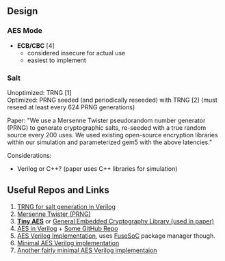 ## Design
### AES Mode
- **ECB/CBC** \[4\]
	- considered insecure for actual use
	- easiest to implement

### Salt
Unoptimized: TRNG \[1\]  
Optimized: PRNG seeded (and periodically reseeded) with TRNG \[2\] (must reseed at least every 624 PRNG generations)

Paper: "We use a Mersenne Twister pseudorandom number generator (PRNG) to generate cryptographic salts, re-seeded with a true random source every 200 uses. We used existing open-source encryption libraries within our simulation and parameterized gem5 with the above latencies."

Considerations:
- Verilog or C++? (paper uses C++ libraries for simulation)


## Useful Repos and Links
1. [TRNG for salt generation in Verilog](https://github.com/secworks/trng)  
2. [Mersenne Twister (PRNG)](https://github.com/alexforencich/verilog-mersenne)  
3. **[Tiny AES](https://github.com/kokke/tiny-AES-c)** or [General Embedded Cryptography Library (used in paper)](https://github.com/intel/tinycrypt)  
4. [AES in Verilog](https://medium.com/@imgouravsaini/aes-algorithm-and-its-hardware-implementation-on-fpga-a-step-by-step-guide-2bef178db736) + [Some GitHub Repo](https://github.com/michaelehab/AES-Verilog)  
5. [AES Verilog Implementation](https://github.com/secworks/aes), uses [FuseSoC](https://github.com/olofk/fusesoc) package manager though.
6. [Minimal AES Verilog implementation](https://github.com/sumanth-kalluri/128-Bit-AES-Encryption-and-Decryption-in-Verilog)
7. [Another fairly minimal AES Verilog implementaion](https://github.com/nolancon/AES128)
